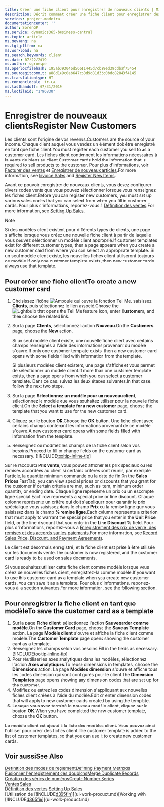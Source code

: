 ```yaml
---
title: Créer une fiche client pour enregistrer de nouveaux clients | Microsoft Docs
description: Décrit comment créer une fiche client pour enregistrer des informations sur chaque nouveau client ou client auquel vous vendez.
services: project-madeira
documentationcenter: ''
author: SorenGP
ms.service: dynamics365-business-central
ms.topic: article
ms.devlang: na
ms.tgt_pltfrm: na
ms.workload: na
ms.search.keywords: client
ms.date: 07/22/2019
ms.author: sgroespe
ms.openlocfilehash: 195ab393046d56611445d7cba9ed39cdbaf75454
ms.sourcegitcommit: a88d1e9c0ab647cb8d9d81d32c0bdc82843f4145
ms.translationtype: HT
ms.contentlocale: fr-CA
ms.lasthandoff: 07/31/2019
ms.locfileid: "1796830"
---
```

# <a name="register-new-customers"></a><span data-ttu-id="e7f68-103">Enregistrer de nouveaux clients</span><span class="sxs-lookup"><span data-stu-id="e7f68-103">Register New Customers</span></span>
<span data-ttu-id="e7f68-104">Les clients sont l'origine de vos revenus.</span><span class="sxs-lookup"><span data-stu-id="e7f68-104">Customers are the source of your income.</span></span> <span data-ttu-id="e7f68-105">Chaque client auquel vous vendez un élément doit être enregistré en tant que fiche client.</span><span class="sxs-lookup"><span data-stu-id="e7f68-105">You must register each customer you sell to as a customer card.</span></span> <span data-ttu-id="e7f68-106">Les fiches client contiennent les informations nécessaires à la vente de biens au client.</span><span class="sxs-lookup"><span data-stu-id="e7f68-106">Customer cards hold the information that is required to sell products to the customer.</span></span> <span data-ttu-id="e7f68-107">Pour plus d'informations, voir [Facturer des ventes](sales-how-invoice-sales.md) et [Enregistrer de nouveaux articles](inventory-how-register-new-items.md).</span><span class="sxs-lookup"><span data-stu-id="e7f68-107">For more information, see [Invoice Sales](sales-how-invoice-sales.md) and [Register New Items](inventory-how-register-new-items.md).</span></span>  

<span data-ttu-id="e7f68-108">Avant de pouvoir enregistrer de nouveaux clients, vous devez configurer divers codes vente que vous pouvez sélectionner lorsque vous renseignez les fiches client.</span><span class="sxs-lookup"><span data-stu-id="e7f68-108">Before you can register new customers, you must set up various sales codes that you can select from when you fill in customer cards.</span></span> <span data-ttu-id="e7f68-109">Pour plus d'informations, reportez-vous à [Définition des ventes](sales-setup-sales.md).</span><span class="sxs-lookup"><span data-stu-id="e7f68-109">For more information, see [Setting Up Sales](sales-setup-sales.md).</span></span>

> [!NOTE]  
>   <span data-ttu-id="e7f68-110">Si des modèles client existent pour différents types de clients, une page s'affiche lorsque vous créez une nouvelle fiche client à partir de laquelle vous pouvez sélectionner un modèle client approprié.</span><span class="sxs-lookup"><span data-stu-id="e7f68-110">If customer templates exist for different customer types, then a page appears when you create a new customer card from where you can select an appropriate template.</span></span> <span data-ttu-id="e7f68-111">Si un seul modèle client existe, les nouvelles fiches client utiliseront toujours ce modèle.</span><span class="sxs-lookup"><span data-stu-id="e7f68-111">If only one customer template exists, then new customer cards always use that template.</span></span>

## <a name="to-create-a-new-customer-card"></a><span data-ttu-id="e7f68-112">Pour créer une fiche client</span><span class="sxs-lookup"><span data-stu-id="e7f68-112">To create a new customer card</span></span>
1. <span data-ttu-id="e7f68-113">Choisissez l'icône ![Ampoule qui ouvre la fonction Tell Me](media/ui-search/search_small.png "Dites-moi ce que vous voulez faire"), saisissez **Clients**, puis sélectionnez le lien associé.</span><span class="sxs-lookup"><span data-stu-id="e7f68-113">Choose the ![Lightbulb that opens the Tell Me feature](media/ui-search/search_small.png "Tell me what you want to do") icon, enter **Customers**, and then choose the related link.</span></span>  
2. <span data-ttu-id="e7f68-114">Sur la page **Clients**, sélectionnez l'action **Nouveau**.</span><span class="sxs-lookup"><span data-stu-id="e7f68-114">On the **Customers** page, choose the **New** action.</span></span>

    <span data-ttu-id="e7f68-115">Si un seul modèle client existe, une nouvelle fiche client avec certains champs renseignés à l'aide des informations provenant du modèle s'ouvre.</span><span class="sxs-lookup"><span data-stu-id="e7f68-115">If only one customer template exists, then a new customer card opens with some fields filled with information from the template.</span></span>

    <span data-ttu-id="e7f68-116">Si plusieurs modèles client existent, une page s'affiche et vous permet de sélectionner un modèle client.</span><span class="sxs-lookup"><span data-stu-id="e7f68-116">If more than one customer template exists, then a page opens from which you can select a customer template.</span></span> <span data-ttu-id="e7f68-117">Dans ce cas, suivez les deux étapes suivantes.</span><span class="sxs-lookup"><span data-stu-id="e7f68-117">In that case, follow the next two steps.</span></span>
3. <span data-ttu-id="e7f68-118">Sur la page **Sélectionnez un modèle pour un nouveau client**, sélectionnez le modèle que vous souhaitez utiliser pour la nouvelle fiche client.</span><span class="sxs-lookup"><span data-stu-id="e7f68-118">On the **Select a template for a new customer** page, choose the template that you want to use for the new customer card.</span></span>
4. <span data-ttu-id="e7f68-119">Cliquez sur le bouton **OK**.</span><span class="sxs-lookup"><span data-stu-id="e7f68-119">Choose the **OK** button.</span></span> <span data-ttu-id="e7f68-120">Une fiche client avec certains champs contenant les informations provenant de ce modèle s'ouvre.</span><span class="sxs-lookup"><span data-stu-id="e7f68-120">A new customer card opens with some fields filled with information from the template.</span></span>  
5. <span data-ttu-id="e7f68-121">Renseignez ou modifiez les champs de la fiche client selon vos besoins.</span><span class="sxs-lookup"><span data-stu-id="e7f68-121">Proceed to fill or change fields on the customer card as necessary.</span></span> [!INCLUDE[tooltip-inline-tip](includes/tooltip-inline-tip_md.md)]

<span data-ttu-id="e7f68-122">Sur le raccourci **Prix vente**, vous pouvez afficher les prix spéciaux ou les remises accordées au client si certains critères sont réunis, par exemple l'article, la quantité minimum commande ou la date de fin.</span><span class="sxs-lookup"><span data-stu-id="e7f68-122">On the **Sales Prices** FastTab, you can view special prices or discounts that you grant for the customer if certain criteria are met, such as item, minimum order quantity, or ending date.</span></span> <span data-ttu-id="e7f68-123">Chaque ligne représente un prix ou un escompte ligne spécial.</span><span class="sxs-lookup"><span data-stu-id="e7f68-123">Each row represents a special price or line discount.</span></span> <span data-ttu-id="e7f68-124">Chaque colonne représente un critère qui doit s'appliquer pour garantir le prix spécial que vous saisissez dans le champ **Prix** ou la remise ligne que vous saisissez dans le champ **% remise ligne**.</span><span class="sxs-lookup"><span data-stu-id="e7f68-124">Each column represents a criterion that must apply to warrant the special price that you enter in the **Unit Price** field, or the line discount that you enter in the **Line Discount %** field.</span></span> <span data-ttu-id="e7f68-125">Pour plus d'informations, reportez-vous à [Enregistrement des prix de vente, des remises et des accords sur les paiements](sales-how-record-sales-price-discount-payment-agreements.md).</span><span class="sxs-lookup"><span data-stu-id="e7f68-125">For more information, see [Record Sales Price, Discount, and Payment Agreements](sales-how-record-sales-price-discount-payment-agreements.md).</span></span>

<span data-ttu-id="e7f68-126">Le client est désormais enregistré, et la fiche client est prête à être utilisée sur les documents vente.</span><span class="sxs-lookup"><span data-stu-id="e7f68-126">The customer is now registered, and the customer card is ready to be used on sales documents.</span></span>

<span data-ttu-id="e7f68-127">Si vous souhaitez utiliser cette fiche client comme modèle lorsque vous créez de nouvelles fiches client, enregistrez-la comme modèle.</span><span class="sxs-lookup"><span data-stu-id="e7f68-127">If you want to use this customer card as a template when you create new customer cards, you can save it as a template.</span></span> <span data-ttu-id="e7f68-128">Pour plus d'informations, reportez-vous à la section suivantes.</span><span class="sxs-lookup"><span data-stu-id="e7f68-128">For more information, see the following section.</span></span>

## <a name="to-save-the-customer-card-as-a-template"></a><span data-ttu-id="e7f68-129">Pour enregistrer la fiche client en tant que modèle</span><span class="sxs-lookup"><span data-stu-id="e7f68-129">To save the customer card as a template</span></span>
1. <span data-ttu-id="e7f68-130">Sur la page **Fiche client**, sélectionnez l'action **Sauvegarder comme modèle**.</span><span class="sxs-lookup"><span data-stu-id="e7f68-130">On the **Customer Card** page, choose the **Save as Template** action.</span></span> <span data-ttu-id="e7f68-131">La page **Modèle client** s'ouvre et affiche la fiche client comme modèle.</span><span class="sxs-lookup"><span data-stu-id="e7f68-131">The **Customer Template** page opens showing the customer card as a template.</span></span>
2. <span data-ttu-id="e7f68-132">Renseignez les champs selon vos besoins.</span><span class="sxs-lookup"><span data-stu-id="e7f68-132">Fill in the fields as necessary.</span></span> [!INCLUDE[tooltip-inline-tip](includes/tooltip-inline-tip_md.md)]
3. <span data-ttu-id="e7f68-133">Pour réutiliser les axes analytiques dans les modèles, sélectionnez l'action **Axes analytiques**.</span><span class="sxs-lookup"><span data-stu-id="e7f68-133">To reuse dimensions in templates, choose the **Dimensions** action.</span></span> <span data-ttu-id="e7f68-134">La page **Modèles dimension** s'ouvre et affiche tous les codes dimension qui sont configurés pour le client.</span><span class="sxs-lookup"><span data-stu-id="e7f68-134">The **Dimension Templates** page opens showing any dimension codes that are set up for the customer.</span></span>
4. <span data-ttu-id="e7f68-135">Modifiez ou entrez les codes dimension s'appliquant aux nouvelles fiches client créées à l'aide du modèle.</span><span class="sxs-lookup"><span data-stu-id="e7f68-135">Edit or enter dimension codes that will apply to new customer cards created by using the template.</span></span>  
5. <span data-ttu-id="e7f68-136">Lorsque vous avez terminé le nouveau modèle client, cliquez sur le bouton **OK**.</span><span class="sxs-lookup"><span data-stu-id="e7f68-136">When you have completed the new customer template, choose the **OK** button.</span></span>

<span data-ttu-id="e7f68-137">Le modèle client est ajouté à la liste des modèles client. Vous pouvez ainsi l'utiliser pour créer des fiches client.</span><span class="sxs-lookup"><span data-stu-id="e7f68-137">The customer template is added to the list of customer templates, so that you can use it to create new customer cards.</span></span>

## <a name="see-also"></a><span data-ttu-id="e7f68-138">Voir aussi</span><span class="sxs-lookup"><span data-stu-id="e7f68-138">See Also</span></span>
[<span data-ttu-id="e7f68-139">Définition des modes de règlement</span><span class="sxs-lookup"><span data-stu-id="e7f68-139">Defining Payment Methods</span></span>](finance-payment-methods.md)  
[<span data-ttu-id="e7f68-140">Fusionner l'enregistrement des doublons</span><span class="sxs-lookup"><span data-stu-id="e7f68-140">Merge Duplicate Records</span></span>](sales-how-merge-duplicate-records.md)  
[<span data-ttu-id="e7f68-141">Création des séries de numéros</span><span class="sxs-lookup"><span data-stu-id="e7f68-141">Create Number Series</span></span>](ui-create-number-series.md)  
<span data-ttu-id="e7f68-142">[Ventes](sales-manage-sales.md)  </span><span class="sxs-lookup"><span data-stu-id="e7f68-142">[Sales](sales-manage-sales.md)  </span></span>  
<span data-ttu-id="e7f68-143">[Définition des ventes](sales-setup-sales.md)  </span><span class="sxs-lookup"><span data-stu-id="e7f68-143">[Setting Up Sales](sales-setup-sales.md)  </span></span>  
<span data-ttu-id="e7f68-144">[Utilisation de [!INCLUDE[d365fin](includes/d365fin_md.md)]](ui-work-product.md)</span><span class="sxs-lookup"><span data-stu-id="e7f68-144">[Working with [!INCLUDE[d365fin](includes/d365fin_md.md)]](ui-work-product.md)</span></span>
